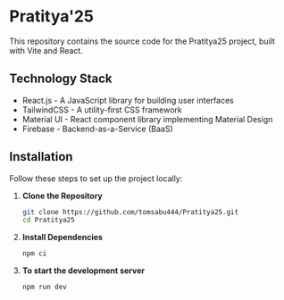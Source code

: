# Pratitya'25

This repository contains the source code for the Pratitya25 project, built with Vite and React.

## Technology Stack
  - React.js - A JavaScript library for building user interfaces
  - TailwindCSS - A utility-first CSS framework
  - Material UI - React component library implementing Material Design
  - Firebase - Backend-as-a-Service (BaaS) 

## Installation

Follow these steps to set up the project locally:

1. **Clone the Repository**
   ```bash
   git clone https://github.com/tomsabu444/Pratitya25.git
   cd Pratitya25
   ```

2. **Install Dependencies**
   ```bash
   npm ci
   ```

3. **To start the development server**
   ```bash
   npm run dev
   ```

